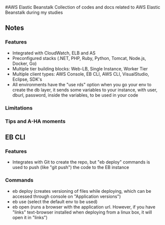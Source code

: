 #AWS Elastic Beanstalk
Collection of codes and docs related to AWS Elastic Beanstalk during my studies

## Notes

### Features

* Integrated with CloudWatch, ELB and AS
* Preconfigured stacks (.NET, PHP, Ruby, Python, Tomcat, Node.js, Docker, Go)
* Multiple tier building blocks: Web-LB, Single Instance, Worker Tier
* Multiple client types: AWS Console, EB CLI, AWS CLI, VisualStudio, Eclipse, SDK's
* All environments have the "use rds" option when you go your env to create the db layer, it sends some variables to your instance, with user, dburl, password, inside the variables, to be used in your code

### Limitations

### Tips and A-HA moments

## EB CLI

### Features

* Integrates with Git to create the repo, but "eb deploy" commands is used to push (like "git push") the code to the EB instance

### Commands

* eb deploy (creates versioning of files while deploying, which can be accessed through console on "Application versions")
* eb use (select the default env to be used)
* eb open (runs a browser with the application url. However, if you have "links" text-browser installed when deploying from a linux box, it will open it in "links")
